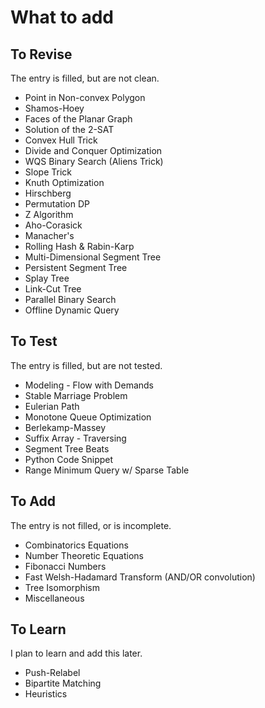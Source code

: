 # What to add
## To Revise
The entry is filled, but are not clean.
- Point in Non-convex Polygon
- Shamos-Hoey
- Faces of the Planar Graph
- Solution of the 2-SAT
- Convex Hull Trick
- Divide and Conquer Optimization
- WQS Binary Search (Aliens Trick)
- Slope Trick
- Knuth Optimization
- Hirschberg
- Permutation DP
- Z Algorithm
- Aho-Corasick
- Manacher's
- Rolling Hash & Rabin-Karp
- Multi-Dimensional Segment Tree
- Persistent Segment Tree
- Splay Tree
- Link-Cut Tree
- Parallel Binary Search
- Offline Dynamic Query
## To Test
The entry is filled, but are not tested.
- Modeling - Flow with Demands
- Stable Marriage Problem
- Eulerian Path
- Monotone Queue Optimization
- Berlekamp-Massey
- Suffix Array - Traversing
- Segment Tree Beats
- Python Code Snippet
- Range Minimum Query w/ Sparse Table
## To Add
The entry is not filled, or is incomplete.
- Combinatorics Equations
- Number Theoretic Equations
- Fibonacci Numbers
- Fast Welsh-Hadamard Transform (AND/OR convolution)
- Tree Isomorphism
- Miscellaneous
## To Learn
I plan to learn and add this later.
- Push-Relabel
- Bipartite Matching
- Heuristics